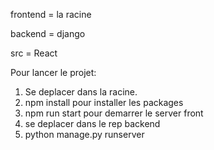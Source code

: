 
frontend = la racine 

backend = django

src = React
    
Pour lancer le projet:
  1. Se deplacer dans la racine.
  2. npm install pour installer les packages
  3. npm run start pour demarrer le server front
  4. se deplacer dans le rep backend
  5. python manage.py runserver
  
